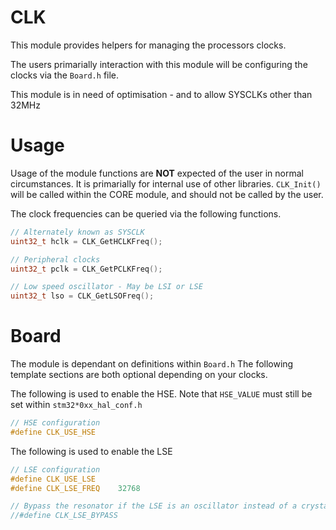 # CLK
This module provides helpers for managing the processors clocks.

The users primarially interaction with this module will be configuring the clocks via the `Board.h` file.

This module is in need of optimisation - and to allow SYSCLKs other than 32MHz

# Usage

Usage of the module functions are **NOT** expected of the user in normal circumstances. It is primarially for internal use of other libraries. `CLK_Init()` will be called within the CORE module, and should not be called by the user.

The clock frequencies can be queried via the following functions.
```C
// Alternately known as SYSCLK
uint32_t hclk = CLK_GetHCLKFreq();

// Peripheral clocks
uint32_t pclk = CLK_GetPCLKFreq();

// Low speed oscillator - May be LSI or LSE
uint32_t lso = CLK_GetLSOFreq();
```

# Board

The module is dependant on definitions within `Board.h`
The following template sections are both optional depending on your clocks.

The following is used to enable the HSE.
Note that `HSE_VALUE` must still be set within `stm32*0xx_hal_conf.h`
```C
// HSE configuration
#define CLK_USE_HSE
```

The following is used to enable the LSE
```C
// LSE configuration
#define CLK_USE_LSE
#define CLK_LSE_FREQ    32768

// Bypass the resonator if the LSE is an oscillator instead of a crystal.
//#define CLK_LSE_BYPASS
```